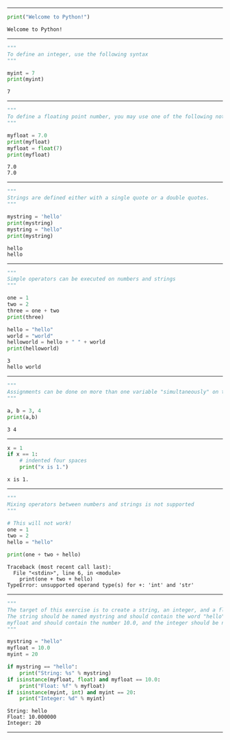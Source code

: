 
--------------------------------------------

```python
print("Welcome to Python!")
```
```
Welcome to Python!
```

--------------------------------------------

```python
"""
To define an integer, use the following syntax
"""

myint = 7
print(myint)
```

```
7
```

--------------------------------------------

```python
"""
To define a floating point number, you may use one of the following notations
"""

myfloat = 7.0
print(myfloat)
myfloat = float(7)
print(myfloat)
```

```
7.0
7.0
```

--------------------------------------------

```python
"""
Strings are defined either with a single quote or a double quotes.
"""

mystring = 'hello'
print(mystring)
mystring = "hello"
print(mystring)
```

```
hello
hello
```

--------------------------------------------

```python
"""
Simple operators can be executed on numbers and strings
"""

one = 1
two = 2
three = one + two
print(three)

hello = "hello"
world = "world"
helloworld = hello + " " + world
print(helloworld)
```

```
3
hello world
```

--------------------------------------------

```python
"""
Assignments can be done on more than one variable "simultaneously" on the same line like this
"""

a, b = 3, 4
print(a,b)
```

```
3 4
```

--------------------------------------------

```python
x = 1
if x == 1:
    # indented four spaces
    print("x is 1.")
```
    
```
x is 1.
```

--------------------------------------------

```python
"""
Mixing operators between numbers and strings is not supported
"""

# This will not work!
one = 1
two = 2
hello = "hello"

print(one + two + hello)
```

```
Traceback (most recent call last):
  File "<stdin>", line 6, in <module>
    print(one + two + hello)
TypeError: unsupported operand type(s) for +: 'int' and 'str'
```

--------------------------------------------

```python
"""
The target of this exercise is to create a string, an integer, and a floating point number. 
The string should be named mystring and should contain the word "hello". The floating point number should be named 
myfloat and should contain the number 10.0, and the integer should be named myint and should contain the number 20.
"""

mystring = "hello"
myfloat = 10.0
myint = 20

if mystring == "hello":
    print("String: %s" % mystring)
if isinstance(myfloat, float) and myfloat == 10.0:
    print("Float: %f" % myfloat)
if isinstance(myint, int) and myint == 20:
    print("Integer: %d" % myint)
```

```
String: hello
Float: 10.000000
Integer: 20
```
--------------------------------------------

